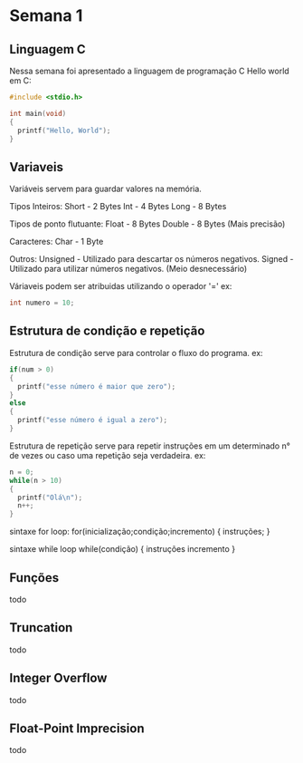 # Semana 1

## Linguagem C

Nessa semana foi apresentado a linguagem de programação C
Hello world em C:
```c
#include <stdio.h>

int main(void)
{
  printf("Hello, World");
}
```

## Variaveis
Variáveis servem para guardar valores na memória.

Tipos Inteiros:
Short - 2 Bytes 
Int - 4 Bytes
Long - 8 Bytes

Tipos de ponto flutuante:
Float - 8 Bytes 
Double - 8 Bytes (Mais precisão)

Caracteres:
Char - 1 Byte 

Outros:
Unsigned - Utilizado para descartar os números negativos.
Signed - Utilizado para utilizar números negativos. (Meio desnecessário)

Váriaveis podem ser atribuidas utilizando o operador '='
ex:
```c
int numero = 10;
```

## Estrutura de condição e repetição
Estrutura de condição serve para controlar o fluxo do programa.
ex:
```c
if(num > 0)
{
  printf("esse número é maior que zero");
}
else
{
  printf("esse número é igual a zero");
}
```

Estrutura de repetição serve para repetir instruções em um determinado n° de vezes ou caso uma repetição seja verdadeira.
ex:
```c
n = 0;
while(n > 10)
{
  printf("Olá\n");
  n++;
}
```
sintaxe for loop:
for(inicialização;condição;incremento)
{
  instruções;
}

sintaxe while loop
while(condição)
{
  instruções
  incremento
}

## Funções
todo 

## Truncation
todo

## Integer Overflow
todo

## Float-Point Imprecision
todo


